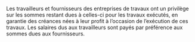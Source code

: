 Les travailleurs et fournisseurs des entreprises de travaux ont un privilège sur les
sommes restant dues à celles-ci pour les travaux exécutés, en garantie des créances nées à leur
profit à l’occasion de l’exécution de ces travaux.
Les salaires dus aux travailleurs sont payés par préférence aux sommes dues aux
fournisseurs.